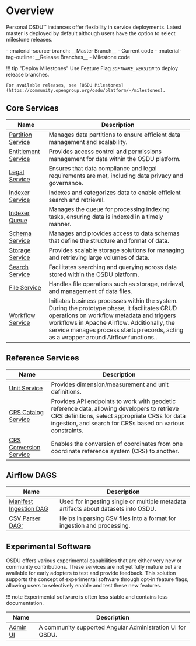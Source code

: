 # Overview

Personal OSDU™ instances offer flexibility in service deployments. Latest master is deployed by default although users have the option to select milestone releases.

<div class="grid cards" markdown>
- :material-source-branch: __Master Branch__ - Current code
- :material-tag-outline: __Release Branches__ - Milestone code
</div>


!!! tip "Deploy Milestones"
    Use Feature Flag _`SOFTWARE_VERSION`_ to deploy release branches.
    
    For available releases, see [OSDU Milestones](https://community.opengroup.org/osdu/platform/-/milestones).


## Core Services

| **Name**                                                                               | **Description**                                                                                 |
|-------------------------------------------------------------------------------------------------|-------------------------------------------------------------------------------------------------|
| [Partition Service](https://community.opengroup.org/osdu/platform/system/partition)             | Manages data partitions to ensure efficient data management and scalability.                    |
| [Entitlement Service](https://community.opengroup.org/osdu/platform/security-and-compliance/entitlements) | Provides access control and permissions management for data within the OSDU platform. |
| [Legal Service](https://community.opengroup.org/osdu/platform/security-and-compliance/legal)   | Ensures that data compliance and legal requirements are met, including data privacy and governance. |
| [Indexer Service](https://community.opengroup.org/osdu/platform/system/indexer-service)        | Indexes and categorizes data to enable efficient search and retrieval.                           |
| [Indexer Queue](https://community.opengroup.org/osdu/platform/system/indexer-queue)            | Manages the queue for processing indexing tasks, ensuring data is indexed in a timely manner.    |
| [Schema Service](https://community.opengroup.org/osdu/platform/system/schema-service)          | Manages and provides access to data schemas that define the structure and format of data.        |
| [Storage Service](https://community.opengroup.org/osdu/platform/system/storage)                | Provides scalable storage solutions for managing and retrieving large volumes of data.           |
| [Search Service](https://community.opengroup.org/osdu/platform/system/search-service)          | Facilitates searching and querying across data stored within the OSDU platform.                  |
| [File Service](https://community.opengroup.org/osdu/platform/system/file)                      | Handles file operations such as storage, retrieval, and management of data files.                |
| [Workflow Service](https://community.opengroup.org/osdu/platform/data-flow/ingestion/ingestion-workflow/)  | Initiates business processes within the system. During the prototype phase, it facilitates CRUD operations on workflow metadata and triggers workflows in Apache Airflow. Additionally, the service manages process startup records, acting as a wrapper around Airflow functions.. |

## Reference Services

| **Name**                                                                   | **Description**                                                                                 |
|-------------------------------------------------------------------------------------------------|-------------------------------------------------------------------------------------------------|
| [Unit Service](https://community.opengroup.org/osdu/platform/system/reference/unit-service)    | Provides dimension/measurement and unit definitions.                                             |
| [CRS Catalog Service](https://community.opengroup.org/osdu/platform/system/reference/crs-catalog-service) | Provides API endpoints to work with geodetic reference data, allowing developers to retrieve CRS definitions, select appropriate CRSs for data ingestion, and search for CRSs based on various constraints. |
| [CRS Conversion Service](https://community.opengroup.org/osdu/platform/system/reference/crs-conversion-service)  | Enables the conversion of coordinates from one coordinate reference system (CRS) to another. |

## Airflow DAGS

| **Name**                                                                   | **Description**                                                                                 |
|-------------------------------------------------------------------------------------------------|-------------------------------------------------------------------------------------------------|
| [Manifest Ingestion DAG](https://community.opengroup.org/osdu/platform/data-flow/ingestion/ingestion-dags)    | Used for ingesting single or multiple metadata artifacts about datasets into OSDU.                                             |
| [CSV Parser DAG:](https://community.opengroup.org/osdu/platform/data-flow/ingestion/csv-parser/csv-parser)    | Helps in parsing CSV files into a format for ingestion and processing.                                             |

## Experimental Software

OSDU offers various experimental capabilities that are either very new or community contributions. These services are not yet fully mature but are available for early adopters to test and provide feedback. This solution supports the concept of experimental software through opt-in feature flags, allowing users to selectively enable and test these new features.

!!! note
    Experimental software is often less stable and contains less documentation.

| **Name**                                                                   | **Description**                                                                                 |
|-------------------------------------------------------------------------------------------------|-------------------------------------------------------------------------------------------------|
| [Admin UI](https://community.opengroup.org/osdu/ui/admin-ui-group/admin-ui-totalenergies/admin-ui-totalenergies)    | A community supported Angular Administration UI for OSDU.                        